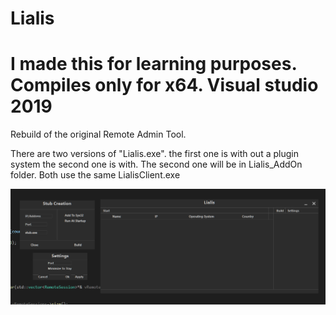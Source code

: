 # Lialis
# I made this for learning purposes. Compiles only for x64. Visual studio 2019 
 Rebuild of the original Remote Admin Tool.



There are two versions of "Lialis.exe". the first one is with out a plugin system the second one is with. 
The second one will be in Lialis_AddOn folder.
Both use the same LialisClient.exe

![](Lialis.png)
